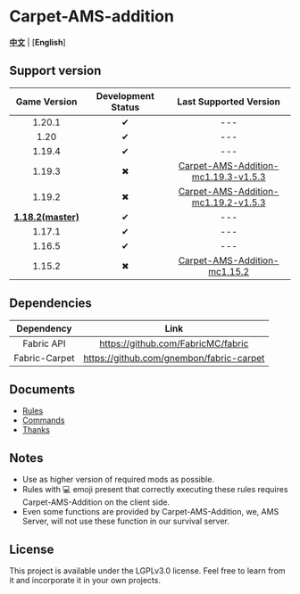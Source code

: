 # Carpet-AMS-addition

[**中文**](README.md) | [**English**]

## Support version

|       Game Version        | Development Status |                                                  Last Supported Version                                                   |
|:-------------------------:|:------------------:|:-------------------------------------------------------------------------------------------------------------------------:|
|          1.20.1           |         ✔          |                                                            ---                                                            |
|           1.20            |         ✔          |                                                            ---                                                            |
|          1.19.4           |         ✔          |                                                            ---                                                            |
|          1.19.3           |         ✖          | [Carpet-AMS-Addition-mc1.19.3-v1.5.3](https://github.com/Minecraft-AMS/Carpet-AMS-Addition/releases/tag/v1.11.2%26v1.5.3) |
|          1.19.2           |         ✖          | [Carpet-AMS-Addition-mc1.19.2-v1.5.3](https://github.com/Minecraft-AMS/Carpet-AMS-Addition/releases/tag/v1.11.2%26v1.5.3) |
| **<u>1.18.2(master)</u>** |         ✔          |                                                            ---                                                            |
|          1.17.1           |         ✔          |                                                            ---                                                            |
|          1.16.5           |         ✔          |                                                            ---                                                            |
|          1.15.2           |         ✖          |               [ Carpet-AMS-Addition-mc1.15.2](https://github.com/1024-byteeeee/Carpet-AMS-Addition-1.15.2)                |

## Dependencies

|  Dependency   |                   Link                   |
|:-------------:|:----------------------------------------:|
|  Fabric API   |    https://github.com/FabricMC/fabric    |
| Fabric-Carpet | https://github.com/gnembon/fabric-carpet |

## Documents

- [Rules](/readme_folder/en_us/rules_en.md)
- [Commands](/readme_folder/en_us/commands_en.md)
- [Thanks](/readme_folder/en_us/thanks_en.md)

## Notes

- Use as higher version of required mods as possible.
- Rules with 💻 emoji present that correctly executing these rules requires Carpet-AMS-Addition on the client side.
- Even some functions are provided by Carpet-AMS-Addition, we, AMS Server, will not use these function in our survival server.

## License

This project is available under the LGPLv3.0 license. Feel free to learn from it and incorporate it in your own projects.
